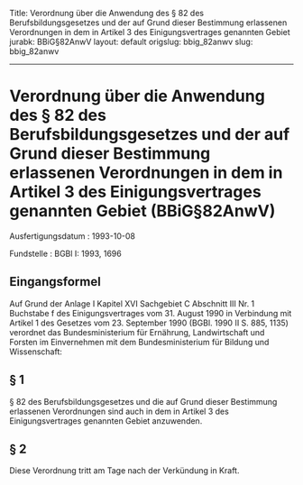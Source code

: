 Title: Verordnung über die Anwendung des § 82 des Berufsbildungsgesetzes und der auf
  Grund dieser Bestimmung erlassenen Verordnungen in dem in Artikel 3 des Einigungsvertrages
  genannten Gebiet
jurabk: BBiG§82AnwV
layout: default
origslug: bbig_82anwv
slug: bbig_82anwv

---

# Verordnung über die Anwendung des § 82 des Berufsbildungsgesetzes und der auf Grund dieser Bestimmung erlassenen Verordnungen in dem in Artikel 3 des Einigungsvertrages genannten Gebiet (BBiG§82AnwV)

Ausfertigungsdatum
:   1993-10-08

Fundstelle
:   BGBl I: 1993, 1696



## Eingangsformel

Auf Grund der Anlage I Kapitel XVI Sachgebiet C Abschnitt III Nr. 1
Buchstabe f des Einigungsvertrages vom 31. August 1990 in Verbindung
mit Artikel 1 des Gesetzes vom 23. September 1990 (BGBl. 1990 II S.
885, 1135) verordnet das Bundesministerium für Ernährung,
Landwirtschaft und Forsten im Einvernehmen mit dem Bundesministerium
für Bildung und Wissenschaft:


## § 1

§ 82 des Berufsbildungsgesetzes und die auf Grund dieser Bestimmung
erlassenen Verordnungen sind auch in dem in Artikel 3 des
Einigungsvertrages genannten Gebiet anzuwenden.


## § 2

Diese Verordnung tritt am Tage nach der Verkündung in Kraft.

